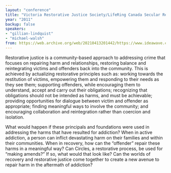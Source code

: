 ```yaml
---
layout: "conference"
title: "Victoria Restorative Justice Society/LifeRing Canada Secular Recovery"
year: "2011"
backup: false
speakers:
- "gillian-lindquist"
- "michael-walsh"
from: https://web.archive.org/web/20210413201442/https://www.ideawave.ca/2011-conference/victoria-restorative-justice-societylifering-canada-secular-recovery
---
```


Restorative justice is a community-based approach to addressing crime that
focuses on repairing harm and relationships, restoring balance and
reintegrating victims and offenders back into the community. This is achieved
by actualizing restorative principles such as: working towards the restitution
of victims, empowering them and responding to their needs as they see them;
supporting offenders, while encouraging them to understand, accept and carry
out their obligations; recognizing that obligations should not be intended as
harms, and must be achievable; providing opportunities for dialogue between
victim and offender as appropriate; finding meaningful ways to involve the
community; and encouraging collaboration and reintegration rather than
coercion and isolation.

What would happen if these principals and foundations were used in addressing
the harms that have resulted for addiction? When in active addiction, a person
can inflict devastating harm on their families and within their communities.
When in recovery, how can the “offender” repair these harms in a meaningful
way? Can Circles, a restorative process, be used for “making amends?” If so,
what would that look like? Can the worlds of recovery and restorative justice
come together to create a new avenue to repair harm in the aftermath of
addiction?
